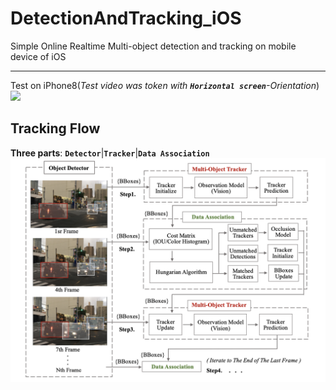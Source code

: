 # DetectionAndTracking_iOS
Simple Online Realtime Multi-object detection and tracking on mobile device of iOS  
____
Test on iPhone8(_Test video was token with **`Horizontal screen`**-Orientation_)  
![](https://github.com/popCain/DetectionAndTracking_iOS/blob/main/image/objectTracking.gif)
## Tracking Flow
**Three parts**: **`Detector`**|**`Tracker`**|**`Data Association`**  
![](https://github.com/popCain/DetectionAndTracking_iOS/blob/main/image/tracking_flow.png)
